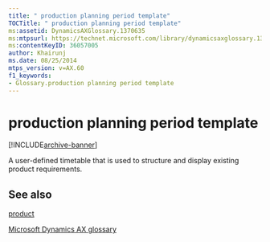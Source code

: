 ```yaml
---
title: " production planning period template"
TOCTitle: " production planning period template"
ms:assetid: DynamicsAXGlossary.1370635
ms:mtpsurl: https://technet.microsoft.com/library/dynamicsaxglossary.1370635(v=AX.60)
ms:contentKeyID: 36057005
author: Khairunj
ms.date: 08/25/2014
mtps_version: v=AX.60
f1_keywords:
- Glossary.production planning period template
---
```


# production planning period template


[!INCLUDE[archive-banner](includes/archive-banner.md)]

A user-defined timetable that is used to structure and display existing product requirements.

## See also

[product](product.md)

[Microsoft Dynamics AX glossary](glossary/microsoft-dynamics-ax-glossary.md)

  


